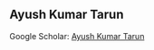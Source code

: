 ## Ayush Kumar Tarun

Google Scholar: [Ayush Kumar Tarun](https://scholar.google.com/citations?user=QYJGgtsAAAAJ&hl=en)
